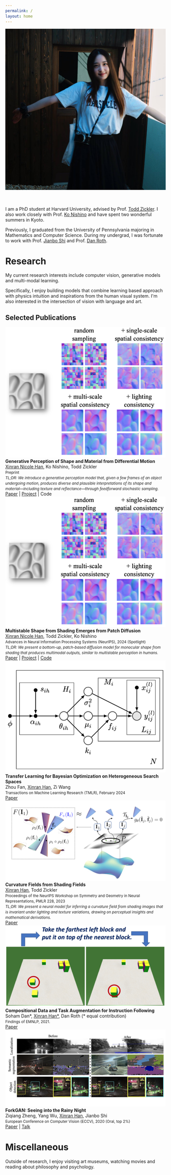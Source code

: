 ```yaml
---
permalink: /
layout: home
---
```


<div style="text-align: center;">
  <img src="./assets/imgs/personal/photo.jpg" class="center-circle">
</div>

<br/><br/>
I am a PhD student at Harvard University, advised by Prof. [Todd Zickler][todd]. I also work closely with Prof. [Ko Nishino][nishino] and have spent two wonderful summers in Kyoto.

Previously, I graduated from the University of Pennsylvania majoring in Mathematics and Computer Science. During my undergrad, I was fortunate to work with Prof. [Jianbo Shi][jianbo] and Prof. [Dan Roth][danroth].

# Research

My current research interests include computer vision, generative models and multi-modal learning.

Specifically, I enjoy building models that combine learning based approach with physics intuition and inspirations from the human visual system. I'm also interested in the intersection of vision with language and art.

## Selected Publications
<div class="publication-entry">
  <img src="./assets/imgs/papers/multistable.png" alt="Paper 1 Thumbnail">
  <div>
    <strong>Generative Perception of Shape and Material from Differential Motion</strong><br>
    <u>Xinran Nicole Han</u>, Ko Nishino, Todd Zickler<br>
    <small>Preprint</small><br>
    <em><small>TL;DR: We introduce a generative perception model that, given a few frames of an object undergoing motion, produces diverse and plausible interpretations of its shape and material—including texture and reflectance—through feedforward stochastic sampling.</small></em><br>
    <a href="https://arxiv.org/pdf/2506.02473">Paper</a> | <a href="https://xr.github.io/diffmotion/index.html/">Project</a> | Code
  </div>
</div>

<div class="publication-entry">
  <img src="./assets/imgs/papers/multistable.png" alt="Paper 1 Thumbnail">
  <div>
    <strong>Multistable Shape from Shading Emerges from Patch Diffusion</strong><br>
    <u>Xinran Nicole Han</u>, Todd Zickler, Ko Nishino<br>
    <small>Advances in Neural Information Processing Systems (NeurIPS), 2024 (Spotlight)</small><br>
    <em><small>TL;DR: We present a bottom-up, patch-based diffusion model for monocular shape from shading that produces multimodal outputs, similar to multistable perception in humans.</small></em><br>
    <a href="https://arxiv.org/pdf/2405.14530">Paper</a> | <a href="https://vision.ist.i.kyoto-u.ac.jp/research/mssfs/">Project</a> | <a href="https://github.com/xrhan/mssfs">Code</a>
  </div>
</div>

<div class="publication-entry">
  <img src="./assets/imgs/papers/mphd.png" alt="Paper 2 Thumbnail">
  <div>
    <strong>Transfer Learning for Bayesian Optimization on Heterogeneous Search Spaces</strong><br>
    Zhou Fan, <u>Xinran Han</u>, Zi Wang<br>
    <small>Transactions on Machine Learning Research (TMLR), February 2024</small><br>
    <a href="https://arxiv.org/abs/2309.16597">Paper</a>
  </div>
</div>

<div class="publication-entry">
  <img src="./assets/imgs/papers/curvaturefields.png" alt="Paper 3 Thumbnail">
  <div>
    <strong>Curvature Fields from Shading Fields</strong><br>
    <u>Xinran Han</u>, Todd Zickler<br>
    <small>Proceedings of the NeurIPS Workshop on Symmetry and Geometry in Neural Representations, PMLR 228, 2023</small><br>
    <em><small>TL;DR: We present a neural model for inferring a curvature field from shading images that is invariant under lighting and texture variations, drawing on perceptual insights and mathematical derivations.</small></em><br>
    <a href="https://openreview.net/pdf?id=4OSJeCAMi6">Paper</a>
  </div>
</div>

<div class="publication-entry">
  <img src="./assets/imgs/papers/bw_blank.png" alt="Paper 4 Thumbnail">
  <div>
    <strong>Compositional Data and Task Augmentation for Instruction Following</strong><br>
    Soham Dan*, <u>Xinran Han*</u>, Dan Roth (* equal contribution)<br> 
    <small>Findings of EMNLP, 2021.</small><br>
    <a href="https://aclanthology.org/2021.findings-emnlp.178/">Paper</a>
  </div>
</div>

<div class="publication-entry">
  <img src="./assets/imgs/papers/forkgan.png" alt="Paper 5 Thumbnail">
  <div>
    <strong>ForkGAN: Seeing into the Rainy Night</strong><br>
    Ziqiang Zheng, Yang Wu, <u>Xinran Han</u>, Jianbo Shi<br>
    <small>European Conference on Computer Vision (ECCV), 2020 (Oral, top 2%)</small><br>
    <a href="https://www.ecva.net/papers/eccv_2020/papers_ECCV/papers/123480154.pdf">Paper</a> | <a href="https://www.youtube.com/watch?v=O2nxRsSwkzs">Talk</a>
  </div>
</div>


# Miscellaneous
Outside of research, I enjoy visiting art museums, watching movies and reading about philosophy and psychology.


[todd]:http://www.eecs.harvard.edu/~zickler/Main/HomePage
[nishino]:https://vision.ist.i.kyoto-u.ac.jp
[jianbo]:https://www.cis.upenn.edu/~jshi/
[danroth]:https://cogcomp.seas.upenn.edu